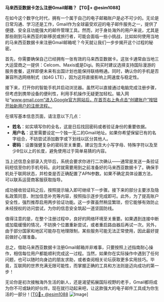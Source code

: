 **马来西亚数据卡怎么注册Gmail邮箱？【TG💪+ @esim1088】**

在如今这个数字化时代，拥有一个属于自己的电子邮箱账户是必不可少的。无论是日常沟通、学习还是工作，Gmail作为全球最受欢迎的电子邮件服务之一，提供了便捷、安全且功能强大的邮件管理工具。然而，对于身处海外的用户来说，尤其是那些刚到马来西亚的新移民或旅行者，可能会面临一些小挑战，比如如何使用当地的马来西亚数据卡来注册Gmail邮箱呢？今天就让我们一步步揭开这个过程的秘密。

首先，你需要确保自己已经拥有一张有效的马来西亚数据卡。这张卡通常由当地三大运营商之一提供：Celcom、Maxis或是Digi。购买时建议选择支持国际漫游的服务套餐，这样即便未来有出国计划也能保持联络畅通。同时，确认你的手机是否兼容所选网络制式（如4G LTE），因为这将直接影响上网速度与稳定性。

接下来，打开你的智能手机并启动浏览器。虽然可以直接通过电脑完成注册步骤，但考虑到携带设备的便利性，利用手机操作无疑更加轻松。输入网址“www.gmail.com”进入Google官方网站后，在首页右上角点击“创建账户”按钮开始新用户的注册流程。

在填写基本信息页面，请注意以下几点：
- **姓名**：如实填写你的全名，这是日后找回密码或者验证身份的重要依据。
- **用户名**：这里需要设定一个独一无二的Gmail地址。如果你希望保留已有的名字组合，不妨尝试添加数字或下划线以区分其他人。
- **密码**：设置强健复杂的密码至关重要。建议包含大小写字母、特殊字符以及至少8位以上的长度，避免使用过于简单易猜的内容。

当上述信息全部录入完毕后，系统会要求你进行二次确认——通常是发送一条验证码短信至你的手机号码。此时就需要用到之前准备好的马来西亚数据卡了。确保手机处于联网状态，并检查是否正确配置了APN参数。如果不确定具体设置方法，可以联系运营商客服获取指导。

成功接收验证码之后，按照提示输入即可继续下一步骤。接下来的部分主要涉及隐私政策同意、附加信息补充等内容，按照指示逐步完成即可。此外，为了提高账户安全性，强烈推荐启用两步验证功能。这一步骤虽然稍显繁琐，但它能够有效防止未经授权的访问尝试，为你的信息安全筑起一道坚固防线。

值得注意的是，在整个注册过程中，良好的网络环境至关重要。如果遇到连接中断或加载缓慢的情况，不妨换个位置重新尝试，或者重启路由器后再试一次。另外，由于部分国家和地区可能存在地理限制，某些服务可能无法正常使用，因此最好提前做好心理准备。

总之，借助马来西亚数据卡注册Gmail邮箱并非难事，只要按照上述指南耐心操作，相信每位用户都能顺利完成这一过程。当然，如果你在实际操作中遇到了任何问题，也可以随时向身边的朋友求助，或者查阅相关论坛获取更多实用技巧。毕竟，互联网的世界充满无限可能性，而掌握正确的工具和方法则是迈向成功的第一步！

无论你是初次接触海外生活的新人，还是渴望拓展国际视野的老手，Gmail都将成为你不可或缺的好伙伴。现在就行动起来吧，让这款强大的电子邮件工具成为你生活的一部分！[[TG💪+ @esim1088](https://t.me/s/esim1088) ![Image](https://i.postimg.cc/4NQfJmqS/Snipaste-2025-05-13-00-14-12.png)]